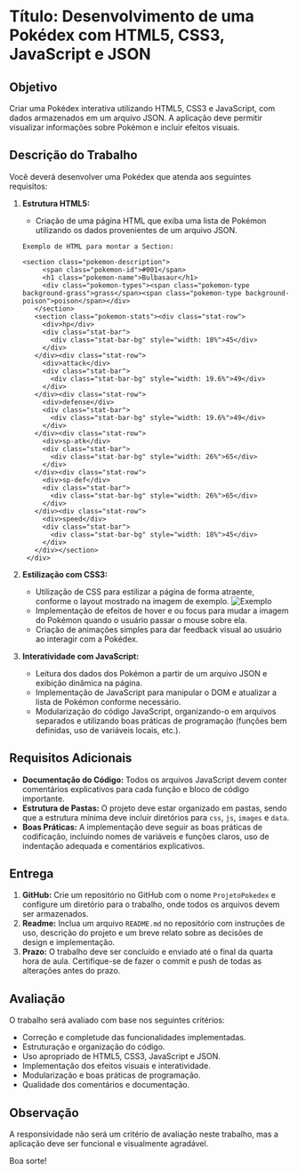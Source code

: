 # Título: Desenvolvimento de uma Pokédex com HTML5, CSS3, JavaScript e JSON

## Objetivo
Criar uma Pokédex interativa utilizando HTML5, CSS3 e JavaScript, com dados armazenados em um arquivo JSON. A aplicação deve permitir visualizar informações sobre Pokémon e incluir efeitos visuais.

## Descrição do Trabalho
Você deverá desenvolver uma Pokédex que atenda aos seguintes requisitos:

1. **Estrutura HTML5:**
   - Criação de uma página HTML que exiba uma lista de Pokémon utilizando os dados provenientes de um arquivo JSON.
   ```
   Exemplo de HTML para montar a Section:
   
   <section class="pokemon-description">
        <span class="pokemon-id">#001</span>
        <h1 class="pokemon-name">Bulbasaur</h1>
        <div class="pokemon-types"><span class="pokemon-type background-grass">grass</span><span class="pokemon-type background-poison">poison</span></div>
      </section>
      <section class="pokemon-stats"><div class="stat-row">
        <div>hp</div>
        <div class="stat-bar">
          <div class="stat-bar-bg" style="width: 18%">45</div>
        </div>
      </div><div class="stat-row">
        <div>attack</div>
        <div class="stat-bar">
          <div class="stat-bar-bg" style="width: 19.6%">49</div>
        </div>
      </div><div class="stat-row">
        <div>defense</div>
        <div class="stat-bar">
          <div class="stat-bar-bg" style="width: 19.6%">49</div>
        </div>
      </div><div class="stat-row">
        <div>sp-atk</div>
        <div class="stat-bar">
          <div class="stat-bar-bg" style="width: 26%">65</div>
        </div>
      </div><div class="stat-row">
        <div>sp-def</div>
        <div class="stat-bar">
          <div class="stat-bar-bg" style="width: 26%">65</div>
        </div>
      </div><div class="stat-row">
        <div>speed</div>
        <div class="stat-bar">
          <div class="stat-bar-bg" style="width: 18%">45</div>
        </div>
      </div></section>
    </div>

   ```

2. **Estilização com CSS3:**
   - Utilização de CSS para estilizar a página de forma atraente, conforme o layout mostrado na imagem de exemplo.
   ![Exemplo](image/Exemplo.png)
   - Implementação de efeitos de hover e ou focus para mudar a imagem do Pokémon quando o usuário passar o mouse sobre ela.
   - Criação de animações simples para dar feedback visual ao usuário ao interagir com a Pokédex.

3. **Interatividade com JavaScript:**
   - Leitura dos dados dos Pokémon a partir de um arquivo JSON e exibição dinâmica na página.
   - Implementação de JavaScript para manipular o DOM e atualizar a lista de Pokémon conforme necessário.
   - Modularização do código JavaScript, organizando-o em arquivos separados e utilizando boas práticas de programação (funções bem definidas, uso de variáveis locais, etc.).

## Requisitos Adicionais
- **Documentação do Código:** Todos os arquivos JavaScript devem conter comentários explicativos para cada função e bloco de código importante.
- **Estrutura de Pastas:** O projeto deve estar organizado em pastas, sendo que a estrutura mínima deve incluir diretórios para `css`, `js`, `images` e `data`.
- **Boas Práticas:** A implementação deve seguir as boas práticas de codificação, incluindo nomes de variáveis e funções claros, uso de indentação adequada e comentários explicativos.

## Entrega
1. **GitHub:** Crie um repositório no GitHub com o nome `ProjetoPokedex` e configure um diretório para o trabalho, onde todos os arquivos devem ser armazenados.
2. **Readme:** Inclua um arquivo `README.md` no repositório com instruções de uso, descrição do projeto e um breve relato sobre as decisões de design e implementação.
3. **Prazo:** O trabalho deve ser concluído e enviado até o final da quarta hora de aula. Certifique-se de fazer o commit e push de todas as alterações antes do prazo.

## Avaliação
O trabalho será avaliado com base nos seguintes critérios:
- Correção e completude das funcionalidades implementadas.
- Estruturação e organização do código.
- Uso apropriado de HTML5, CSS3, JavaScript e JSON.
- Implementação dos efeitos visuais e interatividade.
- Modularização e boas práticas de programação.
- Qualidade dos comentários e documentação.

## Observação
A responsividade não será um critério de avaliação neste trabalho, mas a aplicação deve ser funcional e visualmente agradável.

Boa sorte!
